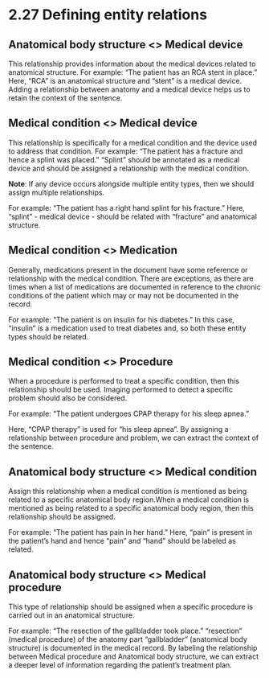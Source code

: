 # 2.27 Defining entity relations

## Anatomical body structure <> Medical device

This relationship provides information about the medical devices related to anatomical structure.
For example: “The patient has an RCA stent in place.”
Here, “RCA” is an anatomical structure and “stent” is a medical device. Adding a relationship between anatomy and a medical device helps us to retain the context of the sentence.

## Medical condition <> Medical device

This relationship is specifically for a medical condition and the device used to address that condition.
For example: “The patient has a fracture and hence a splint was placed.” “Splint” should be annotated as a medical device and should be assigned a relationship with the medical condition.

**Note**: If any device occurs alongside multiple entity types, then we should assign multiple relationships.

For example: “The patient has a right hand splint for his fracture.”
Here, “splint” - medical device - should be related with “fracture” and anatomical structure.

## Medical condition <> Medication

Generally, medications present in the document have some reference or relationship with the medical condition. There are exceptions, as there are times when a list of medications are documented in reference to the chronic conditions of the patient which may or may not be documented in the record.

For example: “The patient is on insulin for his diabetes.”
In this case, “insulin” is a medication used to treat diabetes and, so both these entity types should be related.

## Medical condition <> Procedure

When a procedure is performed to treat a specific condition, then this relationship should be used. Imaging performed to detect a specific problem should also be considered.

For example: “The patient undergoes CPAP therapy for his sleep apnea.”

Here, “CPAP therapy” is used for “his sleep apnea”. By assigning a relationship between procedure and problem, we can extract the context of the sentence.

## Anatomical body structure <> Medical condition

Assign this relationship when a medical condition is mentioned as being related to a specific anatomical body region.When a medical condition is mentioned as being related to a specific anatomical body region, then this relationship should be assigned.

For example: “The patient has pain in her hand.”
Here, “pain” is present in the patient’s hand and hence “pain” and “hand” should be labeled as related.

## Anatomical body structure <> Medical procedure

This type of relationship should be assigned when a specific procedure is carried out in an anatomical structure.

For example: “The resection of the gallbladder took place.”
“resection” (medical procedure) of the anatomy part “gallbladder” (anatomical body structure) is documented in the medical record. By labeling the relationship between Medical procedure and Anatomical body structure, we can extract a deeper level of information regarding the patient’s treatment plan.
